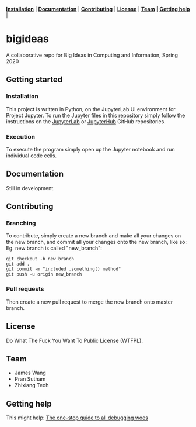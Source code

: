 **[Installation](#installation)** |
**[Documentation](#documentation)** |
**[Contributing](#contributing)** |
**[License](#license)** |
**[Team](#team)** |
**[Getting help](#getting-help)** |

# bigideas
A collaborative repo for Big Ideas in Computing and Information, Spring 2020

## Getting started

### Installation
This project is written in Python, on the JupyterLab UI environment for Project Jupyter. To run the Jupyter files in this repository simply follow the instructions on the <a href="https://github.com/jupyterlab/jupyterlab/">JupyterLab</a> or <a href="https://github.com/jupyterhub/jupyterhub">JupyterHub</a> GitHub repositories.

### Execution
To execute the program simply open up the Jupyter notebook and run individual code cells.

## Documentation
Still in development.

## Contributing

### Branching
To contribute, simply create a new branch and make all your changes on the new branch, and commit all your changes onto the new branch, like so: <br>
Eg. new branch is called "new_branch":
```
git checkout -b new_branch
git add .
git commit -m "included .something() method"
git push -u origin new_branch
```

### Pull requests
Then create a new pull request to merge the new branch onto master branch.

## License
Do What The Fuck You Want To Public License (WTFPL).

## Team
- James Wang
- Pran Sutham 
- Zhixiang Teoh

## Getting help
This might help: <a href="https://www.amazon.com/s?k=rubber+ducky&ref=nb_sb_noss_1">The one-stop guide to all debugging woes</a>
